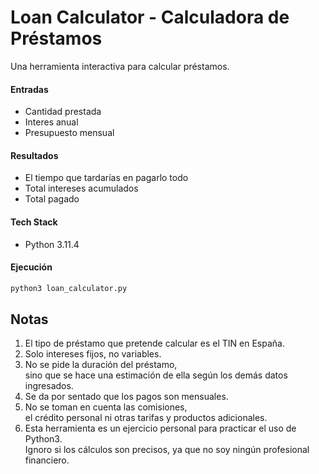 # Loan Calculator - Calculadora de Préstamos

Una herramienta interactiva para calcular préstamos.

#### Entradas
- Cantidad prestada
- Interes anual
- Presupuesto mensual

#### Resultados
- El tiempo que tardarías en pagarlo todo
- Total intereses acumulados
- Total pagado

#### Tech Stack
- Python 3.11.4


#### Ejecución
```sh
python3 loan_calculator.py
``` 


## Notas
1. El tipo de préstamo que pretende calcular es el TIN en España.
2. Solo intereses fijos, no variables.
3. No se pide la duración del préstamo,\
    sino que se hace una estimación de ella según los demás datos ingresados.
4. Se da por sentado que los pagos son mensuales.
5. No se toman en cuenta las comisiones,\
    el crédito personal ni otras tarifas y productos adicionales.
6. Esta herramienta es un ejercicio personal para practicar el uso de Python3.\
    Ignoro si los cálculos son precisos, ya que no soy ningún profesional financiero.